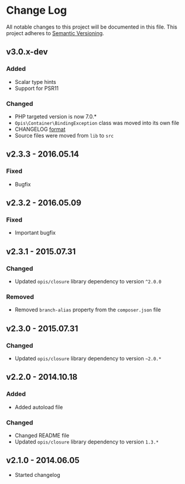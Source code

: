 # Change Log
All notable changes to this project will be documented in this file.
This project adheres to [Semantic Versioning](http://semver.org/).

## v3.0.x-dev
### Added
- Scalar type hints
- Support for PSR11

### Changed
- PHP targeted version is now 7.0.*
- `Opis\Container\BindingException` class was moved into its own file
- CHANGELOG [format](http://keepachangelog.com)
- Source files were moved from `lib` to `src`

## v2.3.3 - 2016.05.14
### Fixed
- Bugfix

## v2.3.2 - 2016.05.09
### Fixed
- Important bugfix

## v2.3.1 - 2015.07.31
### Changed
- Updated `opis/closure` library dependency to version `^2.0.0`

### Removed
- Removed `branch-alias` property from the `composer.json` file

## v2.3.0 - 2015.07.31
### Changed
- Updated `opis/closure` library dependency to version `~2.0.*`

## v2.2.0 - 2014.10.18
### Added
- Added autoload file

### Changed
- Changed README file
- Updated `opis/closure` library dependency to version `1.3.*`

## v2.1.0 - 2014.06.05

* Started changelog
